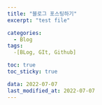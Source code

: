 ```yaml
---
title: "블로그 포스팅하기"
excerpt: "test file"

categories:
  - Blog
tags:
  -[BLog, GIt, Github]

toc: true
toc_sticky: true

data: 2022-07-07
last_modified_at: 2022-07-07
---
```

